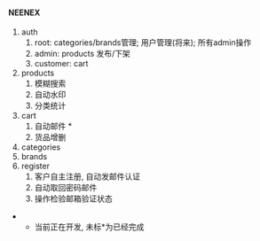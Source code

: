 #### NEENEX

1. auth
    1) root: categories/brands管理; 用户管理(将来); 所有admin操作
    2) admin: products 发布/下架
    3) customer: cart
2. products
    1) 模糊搜索
    2) 自动水印
    3) 分类统计
3. cart
    1) 自动邮件 *
    2) 货品增删
3. categories
4. brands
5. register
    1) 客户自主注册, 自动发邮件认证
    2) 自动取回密码邮件
    3) 操作检验邮箱验证状态

* - 当前正在开发, 未标*为已经完成